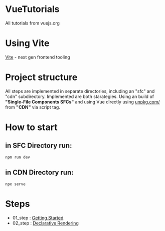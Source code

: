 # VueTutorials
All tutorials from vuejs.org

# Using Vite
[Vite](https://vitejs.dev/) - next gen frontend tooling

# Project structure
All steps are implemented in separate directories, including an "sfc" and "cdn" subdirectory.
Implemented are both starategies. Using an build of **"Single-File Components SFCs"** and using Vue
directly using [unpkg.com/](https://unpkg.com/) from **"CDN"** via script tag.


# How to start 
## in SFC Directory run:
`npm run dev`
## in CDN Directory run:
`npx serve`

# Steps

- 01_step : [Getting Started](https://vuejs.org/tutorial/#step-1)
- 02_step : [Declarative Rendering](https://vuejs.org/tutorial/#step-2)
